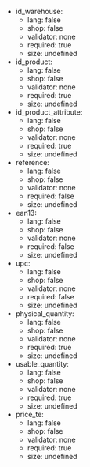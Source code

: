  * id_warehouse:
    * lang: false
    * shop: false
    * validator: none
    * required: true
    * size: undefined
 * id_product:
    * lang: false
    * shop: false
    * validator: none
    * required: true
    * size: undefined
 * id_product_attribute:
    * lang: false
    * shop: false
    * validator: none
    * required: true
    * size: undefined
 * reference:
    * lang: false
    * shop: false
    * validator: none
    * required: false
    * size: undefined
 * ean13:
    * lang: false
    * shop: false
    * validator: none
    * required: false
    * size: undefined
 * upc:
    * lang: false
    * shop: false
    * validator: none
    * required: false
    * size: undefined
 * physical_quantity:
    * lang: false
    * shop: false
    * validator: none
    * required: true
    * size: undefined
 * usable_quantity:
    * lang: false
    * shop: false
    * validator: none
    * required: true
    * size: undefined
 * price_te:
    * lang: false
    * shop: false
    * validator: none
    * required: true
    * size: undefined
